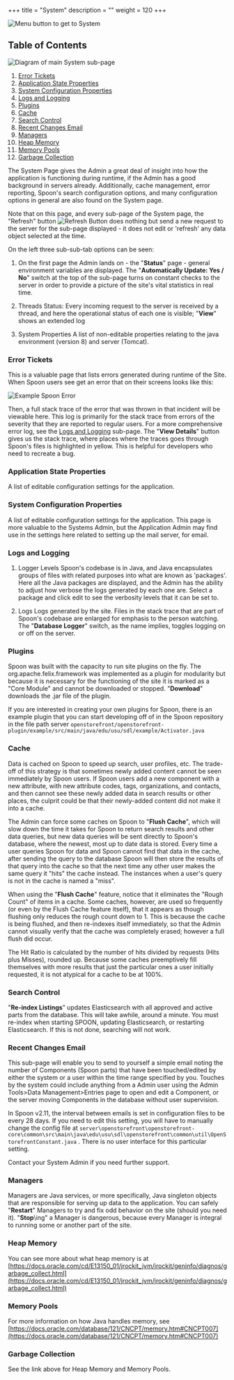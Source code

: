 +++
title = "System"
description = ""
weight = 120
+++

![Menu button to get to System](/images/AppAdmin/SystemLocation.png)

## Table of Contents

![Diagram of main System sub-page](/images/AppAdmin/SystemMapping.png)

1. [Error Tickets](/applicationadmin/system/#error-tickets)
1. [Application State Properties](/applicationadmin/system/#application-state-properties)
1. [System Configuration Properties](/applicationadmin/system/#system-configuration-properties)
1. [Logs and Logging](/applicationadmin/system/#logs-and-logging)
1. [Plugins](/applicationadmin/system/#plugins)
1. [Cache](/applicationadmin/system/#cache)
1. [Search Control](/applicationadmin/system/#search-control)
1. [Recent Changes Email](/applicationadmin/system/#recent-changes-email)
1. [Managers](/applicationadmin/system/#managers)
1. [Heap Memory](/applicationadmin/system/#heap-memory)
1. [Memory Pools](/applicationadmin/system/#memory-pools)
1. [Garbage Collection](/applicationadmin/system/#garbage-collection)

The System Page gives the Admin a great deal of insight into how the application is functioning during runtime, if the Admin has a good
background in servers already. Additionally, cache management, error reporting, Spoon's search configuration options, and many configuration options in general are also found on the System page.

Note that on this page, and every sub-page of the System page, the "Refresh" button ![Refresh Button](/images/AppAdmin/RefreshButton.png) does nothing but send a new request to the server for the sub-page displayed - it does not edit or 'refresh' any data object selected at the time.

On the left three sub-sub-tab options can be seen:

1. On the first page the Admin lands on - the "**Status**" page - general environment variables are displayed. The "**Automatically Update: Yes / No**" switch at the top of the sub-page turns on constant checks to the server in order to provide a picture of the site's vital statistics in real time.

2. Threads Status:
   Every incoming request to the server is received by a thread, and here the operational status of each one is visible; "**View**" shows an extended log
3. System Properties
   A list of non-editable properties relating to the java environment (version 8) and server (Tomcat).

### Error Tickets

This is a valuable page that lists errors generated during runtime of the Site. When Spoon users see get an error that on their screens looks like this:

![Example Spoon Error](/images/AppAdmin/submitError.JPG)

Then, a full stack trace of the error that was thrown in that incident will be viewable here. This log is primarily for the stack trace from errors of the severity that they are reported to regular users. For a more comprehensive error log, see the [Logs and Logging](/applicationadmin/system/#logs-and-logging) sub-page. The "**View Details**" button gives us the stack trace, where places where the traces goes through Spoon's files is highlighted in yellow. This is helpful for developers who need to recreate a bug.

### Application State Properties

A list of editable configuration settings for the application.

### System Configuration Properties

A list of editable configuration settings for the application. This page is more valuable to the Systems Admin, but the Application Admin may find use in the settings here related to setting up the mail server, for email.

### Logs and Logging

1. Logger Levels
   Spoon's codebase is in Java, and Java encapsulates groups of files with related purposes into what are known as 'packages'. Here all the Java packages are displayed, and the Admin has the ability to adjust how verbose the logs generated by each one are. Select a package and click edit to see the verbosity levels that it can be set to.

2. Logs
   Logs generated by the site. Files in the stack trace that are part of Spoon's codebase are enlarged for emphasis to the person watching.
   The "**Database Logger**" switch, as the name implies, toggles logging on or off on the server.

### Plugins

Spoon was built with the capacity to run site plugins on the fly. The org.apache.felix.framework was implemented as a plugin for modularity but
because it is necessary for the functioning of the site it is marked as a "Core Module" and cannot be downloaded or stopped. "**Download**" downloads the .jar file of the plugin.

If you are interested in creating your own plugins for Spoon, there is an example plugin that you can start developing off of in the Spoon repository in the file path server `openstorefront/openstorefront-plugin/example/src/main/java/edu/usu/sdl/example/Activator.java`

### Cache

Data is cached on Spoon to speed up search, user profiles, etc. The trade-off of this strategy is that sometimes newly added content cannot be seen immediately by Spoon users. If Spoon users add a new component with a new attribute, with new attribute codes, tags, organizations, and contacts, and then cannot see these newly added data in search results or other places, the culprit could be that their newly-added content did not make it into a cache.

The Admin can force some caches on Spoon to "**Flush Cache**", which will slow down the time it takes for Spoon to return search results and other data queries,
but new data queries will be sent directly to Spoon's database, where the newest, most up to date data is stored. Every time a user queries Spoon for data and Spoon cannot find that data in the cache, after sending the query to the database Spoon will then store the results of that query into the cache so that the next time any other user makes the same query it "hits" the cache instead. The instances when a user's query is not in the cache is named a "miss".

When using the "**Flush Cache**" feature, notice that it eliminates the "Rough Count" of items in a cache. Some caches, however, are used so frequently (or even by the Flush Cache feature itself), that it appears as though flushing only reduces the rough count down to 1. This is because the cache is being flushed, and then re-indexes itself immediately, so that the Admin cannot visually verify that the cache was completely erased; however a full flush did occur.

The Hit Ratio is calculated by the number of hits divided by requests (Hits plus Misses), rounded up. Because some caches preemptively fill themselves with more results that just the particular ones a user initially requested, it is not atypical for a cache to be at 100%.

### Search Control

"**Re-index Listings**" updates Elasticsearch with all approved and active parts from the database. This will take awhile, around a minute. You must re-index when starting SPOON, updating Elasticsearch, or restarting Elasticsearch. If this is not done, searching will not work.

### Recent Changes Email

This sub-page will enable you to send to yourself a simple email noting the number of Components (Spoon parts) that have been touched/edited by either the system or a user within the time range specified by you. Touches by the system could include anything from a Admin user using the Admin Tools>Data Management>Entries page to open and edit a Component, or the server moving Components in the database without user supervision.

In Spoon v2.11, the interval between emails is set in configuration files to be every 28 days. If you need to edit this setting, you will have to manually change the config file at `server\openstorefront\openstorefront-core\common\src\main\java\edu\usu\sdl\openstorefront\common\util\OpenStorefrontConstant.java` . There is no user interface for this particular setting.

Contact your System Admin if you need further support.

### Managers

Managers are Java services, or more specifically, Java singleton objects that are responsible for serving up data to the application. You can safely "**Restart**" Managers to try and fix odd behavior on the site (should you need it). "**Stop**\ing" a Manager is dangerous, because every Manager is integral to running some or another part of the site.

### Heap Memory

You can see more about what heap memory is at [https://docs.oracle.com/cd/E13150_01/jrockit_jvm/jrockit/geninfo/diagnos/garbage_collect.html](https://docs.oracle.com/cd/E13150_01/jrockit_jvm/jrockit/geninfo/diagnos/garbage_collect.html)

### Memory Pools

For more information on how Java handles memory, see [https://docs.oracle.com/database/121/CNCPT/memory.htm#CNCPT007](https://docs.oracle.com/database/121/CNCPT/memory.htm#CNCPT007)

### Garbage Collection

See the link above for Heap Memory and Memory Pools.
